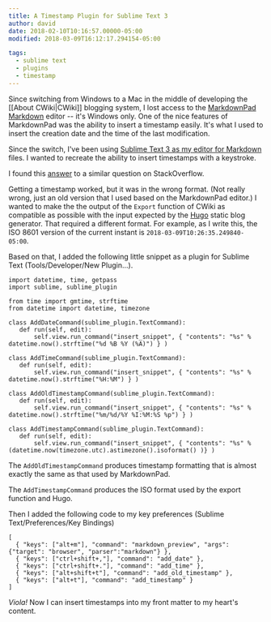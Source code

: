 ```yaml
---
title: A Timestamp Plugin for Sublime Text 3
author: david
date: 2018-02-10T10:16:57.00000-05:00 
modified: 2018-03-09T16:12:17.294154-05:00

tags:
  - sublime text
  - plugins
  - timestamp
---
```


 Since switching from Windows to a Mac in the middle of developing the [[About CWiki|CWiki]] blogging system, I lost access to the [MarkdownPad](http://markdownpad.com) [Markdown](https://daringfireball.net/projects/markdown/) editor -- it's Windows only. One of the nice features of MarkdownPad was the ability to insert a timestamp easily. It's what I used to insert the creation date and the time of the last modification.

 Since the switch, I've been using [Sublime Text 3 as my editor for Markdown](http://plaintext-productivity.net/2-04-how-to-set-up-sublime-text-for-markdown-editing.html) files. I wanted to recreate the ability to insert timestamps with a keystroke.

 I found this [answer](https://stackoverflow.com/questions/11879481/can-i-add-date-time-for-sublime-snippet#13882791) to a similar question on StackOverflow. 

 Getting a timestamp worked, but it was in the wrong format. (Not really wrong, just an old version that I used based on the MarkdownPad editor.) I wanted to make the the output of the `Export` function of CWiki as compatible as possible with the input expected by the [Hugo](https://gohugo.io) static blog generator. That required a different format. For example, as I write this, the ISO 8601 version of the current instant is `2018-03-09T10:26:35.249840-05:00`.

 Based on that, I added the following little snippet as a plugin for Sublime Text (Tools/Developer/New Plugin...).

 ```
import datetime, time, getpass
import sublime, sublime_plugin

from time import gmtime, strftime
from datetime import datetime, timezone

class AddDateCommand(sublime_plugin.TextCommand):
    def run(self, edit):
        self.view.run_command("insert_snippet", { "contents": "%s" %  datetime.now().strftime("%d %B %Y (%A)") } )

class AddTimeCommand(sublime_plugin.TextCommand):
    def run(self, edit):
        self.view.run_command("insert_snippet", { "contents": "%s" %  datetime.now().strftime("%H:%M") } )

class AddOldTimestampCommand(sublime_plugin.TextCommand):
    def run(self, edit):
        self.view.run_command("insert_snippet", { "contents": "%s" %  datetime.now().strftime("%m/%d/%Y %I:%M:%S %p") } )

class AddTimestampCommand(sublime_plugin.TextCommand):
    def run(self, edit):
        self.view.run_command("insert_snippet", { "contents": "%s" %  (datetime.now(timezone.utc).astimezone().isoformat() )} )
 ```

 The `AddOldTimestampCommand` produces timestamp formatting that is almost exactly the same as that used by MarkdownPad.

 The `AddTimestampCommand` produces the ISO format used by the export function and Hugo.

 Then I added the following code to my key preferences (Sublime Text/Preferences/Key Bindings)

 ```
[
   { "keys": ["alt+m"], "command": "markdown_preview", "args": {"target": "browser", "parser":"markdown"} },
   { "keys": ["ctrl+shift+,"], "command": "add_date" },
   { "keys": ["ctrl+shift+."], "command": "add_time" },
   { "keys": ["alt+shift+t"], "command": "add_old_timestamp" },
   { "keys": ["alt+t"], "command": "add_timestamp" }
]
 ```

 _Viola!_ Now I can insert timestamps into my front matter to my heart's content.